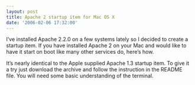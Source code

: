 ```yaml
---
layout: post
title: Apache 2 startup item for Mac OS X
date: '2006-02-06 17:32:00'
---
```


I’ve installed Apache 2.2.0 on a few systems lately so I decided to create a startup item. If you have installed Apache 2 on your Mac and would like to have it start on boot like many other services do, here’s how.

It’s nearly identical to the Apple supplied Apache 1.3 startup item. To give it a try just download the archive and follow the instruction in the README file. You will need some basic understanding of the terminal.